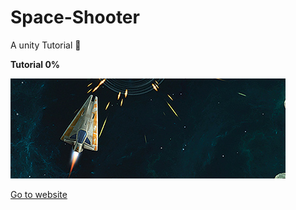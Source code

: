 # Space-Shooter
A unity Tutorial :rocket:

**Tutorial 0%**

![Images](https://github.com/gunsleobezerra/Space-Shooter/blob/master/Images_git/Front_.jpg)

[Go to website](https://unity3d.com/pt/learn/tutorials/s/space-shooter-tutorial)
